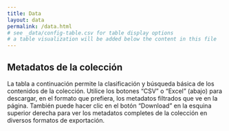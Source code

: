 ```yaml
---
title: Data
layout: data
permalink: /data.html
# see _data/config-table.csv for table display options
# a table visualization will be added below the content in this file
---
```


## Metadatos de la colección

La tabla a continuación permite la clasificación y búsqueda básica de los contenidos de la colección. Utilice los botones “CSV” o “Excel” (abajo) para descargar, en el formato que prefiera, los metadatos filtrados que ve en la página. También puede hacer clic en el botón “Download” en la esquina superior derecha para ver los metadatos completes de la colección en diversos formatos de exportación.
